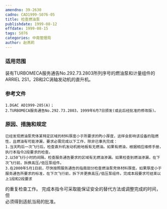 ```yaml
---
amendno: 39-2630  
cadno: CAD1999-S076-05  
title: 检查燃油泵  
publishdate: 1999-08-12  
effdate: 1999-08-15  
tags: S076  
categories: 中南管理局  
author: 赵燕莉  
---
```

  
### 适用范围  
装有TURBOMECA服务通告No.292.73.2803所列序号的燃油泵和计量组件的ARRIEL 2S1，2B和2C涡轴发动机的直升机。  
  
<!--more-->  
### 参考文件  
    1.DGAC AD1999-285(A)；  
    2.TURBOMECA服务通告No.292.73.2803，1999年6月7日颁发(或此后经批准的修改版)。  
  
### 原因、措施和规定  
    已经发现燃油泵壳体某特定区域的材料厚度小于所要求的昀小厚度，这样会影响该设备的阻燃性，且燃油有可能渗漏，要求必需完成以下工作，除非已事先完成：  
    1.当天昀后一次飞行后，检查直升机发动机舱地板有无燃油。如果有燃油，根据相应维修手册，执行本指令2段要求的检查。  
    2.以50飞行小时的间隔，检查服务通告要求的区域有无燃油渗漏。如果检查到燃油渗漏，在下次飞行前，拆换高压/低压泵组件。  
    3.在2000年5月1日前，尽快按照服务通告的指南部分检查燃油泵壳体材料厚度。如果厚度小于服务通告所要求的标准，在下次飞行前，拆下并更换高压/低压泵组件。完成本段要求可结束以上1段和2段要求  
  
  
的重复检查工作。     完成本指令可采取能保证安全的替代方法或调整完成的时间，但  
必须得到适航当局的批准。  
